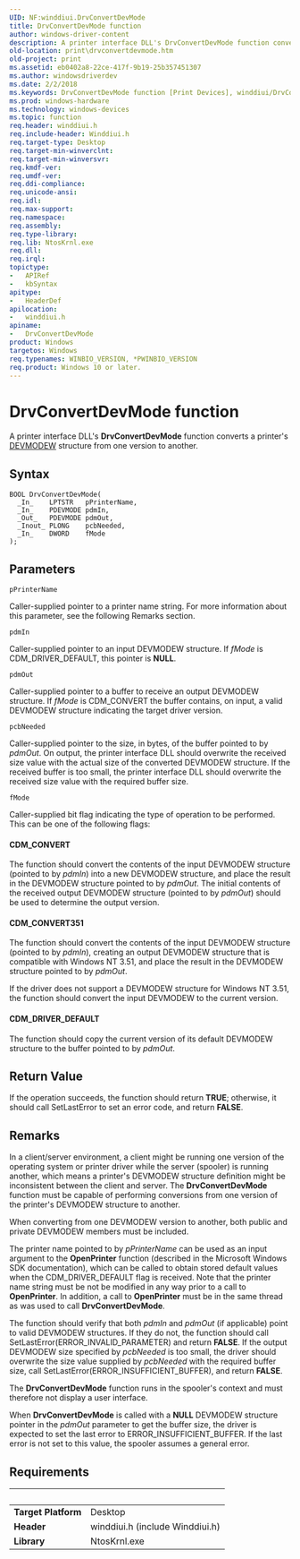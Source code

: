 ```yaml
---
UID: NF:winddiui.DrvConvertDevMode
title: DrvConvertDevMode function
author: windows-driver-content
description: A printer interface DLL's DrvConvertDevMode function converts a printer's DEVMODEW structure from one version to another.
old-location: print\drvconvertdevmode.htm
old-project: print
ms.assetid: eb0402a8-22ce-417f-9b19-25b357451307
ms.author: windowsdriverdev
ms.date: 2/2/2018
ms.keywords: DrvConvertDevMode function [Print Devices], winddiui/DrvConvertDevMode, print_interface-graphics_ceabaf66-f730-4243-85a7-ffcee065192b.xml, print.drvconvertdevmode, DrvConvertDevMode
ms.prod: windows-hardware
ms.technology: windows-devices
ms.topic: function
req.header: winddiui.h
req.include-header: Winddiui.h
req.target-type: Desktop
req.target-min-winverclnt: 
req.target-min-winversvr: 
req.kmdf-ver: 
req.umdf-ver: 
req.ddi-compliance: 
req.unicode-ansi: 
req.idl: 
req.max-support: 
req.namespace: 
req.assembly: 
req.type-library: 
req.lib: NtosKrnl.exe
req.dll: 
req.irql: 
topictype:
-	APIRef
-	kbSyntax
apitype:
-	HeaderDef
apilocation:
-	winddiui.h
apiname:
-	DrvConvertDevMode
product: Windows
targetos: Windows
req.typenames: WINBIO_VERSION, *PWINBIO_VERSION
req.product: Windows 10 or later.
---
```



# DrvConvertDevMode function
A printer interface DLL's <b>DrvConvertDevMode</b> function converts a printer's <a href="https://msdn.microsoft.com/library/windows/hardware/ff552837">DEVMODEW</a> structure from one version to another.

## Syntax

````
BOOL DrvConvertDevMode(
  _In_    LPTSTR   pPrinterName,
  _In_    PDEVMODE pdmIn,
  _Out_   PDEVMODE pdmOut,
  _Inout_ PLONG    pcbNeeded,
  _In_    DWORD    fMode
);
````

## Parameters

`pPrinterName`

Caller-supplied pointer to a printer name string. For more information about this parameter, see the following Remarks section.

`pdmIn`

Caller-supplied pointer to an input DEVMODEW structure. If <i>fMode</i> is CDM_DRIVER_DEFAULT, this pointer is <b>NULL</b>.

`pdmOut`

Caller-supplied pointer to a buffer to receive an output DEVMODEW structure. If <i>fMode</i> is CDM_CONVERT the buffer contains, on input, a valid DEVMODEW structure indicating the target driver version.

`pcbNeeded`

Caller-supplied pointer to the size, in bytes, of the buffer pointed to by <i>pdmOut</i>. On output, the printer interface DLL should overwrite the received size value with the actual size of the converted DEVMODEW structure. If the received buffer is too small, the printer interface DLL should overwrite the received size value with the required buffer size.

`fMode`

Caller-supplied bit flag indicating the type of operation to be performed. This can be one of the following flags:





#### CDM_CONVERT

The function should convert the contents of the input DEVMODEW structure (pointed to by <i>pdmIn</i>) into a new DEVMODEW structure, and place the result in the DEVMODEW structure pointed to by <i>pdmOut</i>. The initial contents of the received output DEVMODEW structure (pointed to by <i>pdmOut</i>) should be used to determine the output version.





#### CDM_CONVERT351

The function should convert the contents of the input DEVMODEW structure (pointed to by <i>pdmIn</i>), creating an output DEVMODEW structure that is compatible with Windows NT 3.51, and place the result in the DEVMODEW structure pointed to by <i>pdmOut</i>.

If the driver does not support a DEVMODEW structure for Windows NT 3.51, the function should convert the input DEVMODEW to the current version.





#### CDM_DRIVER_DEFAULT

The function should copy the current version of its default DEVMODEW structure to the buffer pointed to by <i>pdmOut</i>.


## Return Value

If the operation succeeds, the function should return <b>TRUE</b>; otherwise, it should call SetLastError to set an error code, and return <b>FALSE</b>.

## Remarks

In a client/server environment, a client might be running one version of the operating system or printer driver while the server (spooler) is running another, which means a printer's DEVMODEW structure definition might be inconsistent between the client and server. The <b>DrvConvertDevMode</b> function must be capable of performing conversions from one version of the printer's DEVMODEW structure to another.

When converting from one DEVMODEW version to another, both public and private DEVMODEW members must be included.

The printer name pointed to by <i>pPrinterName</i> can be used as an input argument to the <b>OpenPrinter</b> function (described in the Microsoft Windows SDK documentation), which can be called to obtain stored default values when the CDM_DRIVER_DEFAULT flag is received. Note that the printer name string must be not be modified in any way prior to a call to <b>OpenPrinter</b>. In addition, a call to <b>OpenPrinter</b> must be in the same thread as was used to call <b>DrvConvertDevMode</b>. 

The function should verify that both <i>pdmIn</i> and <i>pdmOut</i> (if applicable) point to valid DEVMODEW structures. If they do not, the function should call SetLastError(ERROR_INVALID_PARAMETER) and return <b>FALSE</b>. If the output DEVMODEW size specified by <i>pcbNeeded</i> is too small, the driver should overwrite the size value supplied by <i>pcbNeeded</i> with the required buffer size, call SetLastError(ERROR_INSUFFICIENT_BUFFER), and return <b>FALSE</b>.

The <b>DrvConvertDevMode</b> function runs in the spooler's context and must therefore not display a user interface.

When <b>DrvConvertDevMode</b> is called with a <b>NULL</b> DEVMODEW structure pointer in the <i>pdmOut </i>parameter to get the buffer size, the driver is expected to set the last error to ERROR_INSUFFICIENT_BUFFER. If the last error is not set to this value, the spooler assumes a general error.

## Requirements
| &nbsp; | &nbsp; |
| ---- |:---- |
| **Target Platform** | Desktop |
| **Header** | winddiui.h (include Winddiui.h) |
| **Library** | NtosKrnl.exe |